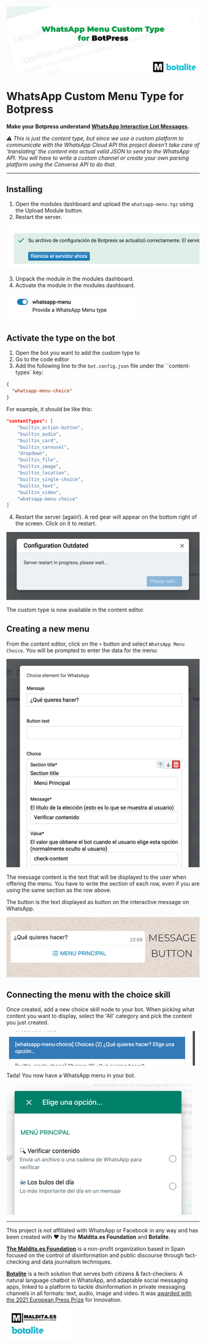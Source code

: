 ![whatsapp-custom-menu-header.png](readme%2Fwhatsapp-custom-menu-header.png)


# WhatsApp Custom Menu Type for Botpress

**Make your Botpress understand [WhatsApp Interactive List Messages](https://developers.facebook.com/docs/whatsapp/guides/interactive-messages/).** 

_⚠️ This is just the content type, but since we use a custom platform to communicate with the WhatsApp Cloud API this project doesn't take care of 'translating' the content into actual valid JSON to send to the WhatsApp API. You will have to write a custom channel or create your own parsing platform using the Converse API to do that._

___

## Installing

1. Open the modules dashboard and upload the `whatsapp-menu.tgz` using the Upload Module button.
2. Restart the server.

![restart-after-upload.png](readme%2Frestart-after-upload.png)

3. Unpack the module in the modules dashboard.
4. Activate the module in the modules dashboard.

![activated.png](readme%2Factivated.png)

## Activate the type on the bot

1. Open the bot you want to add the custom type to
2. Go to the code editor
3. Add the following line to the `bot.config.json` file under the ``content-types` key:

```json
{
  "whatsapp-menu-choice"
}
```

For example, it should be like this:

````json
"contentTypes": [
    "builtin_action-button",
    "builtin_audio",
    "builtin_card",
    "builtin_carousel",
    "dropdown",
    "builtin_file",
    "builtin_image",
    "builtin_location",
    "builtin_single-choice",
    "builtin_text",
    "builtin_video",
    "whatsapp-menu-choice"
]
````

4. Restart the server (again!). A red gear will appear on the bottom right of the screen. Click on it to restart.

![restart.png](readme%2Frestart.png)

The custom type is now available in the content editor.

## Creating a new menu

From the content editor, click on the `+` button and select `WhatsApp Menu Choice`. You will be prompted to enter the data for the menu:

![menu-creation.png](readme%2Fmenu-creation.png)

The message content is the text that will be displayed to the user when offering the menu. 
You have to write the section of each row, even if you are using the same section as the row above.

The button is the text displayed as button on the interactive message on WhatsApp.

![message-button.png](readme%2Fmessage-button.png)

## Connecting the menu with the choice skill

Once created, add a new choice skill node to your bot. When picking what content you want to display, select the 'All' category and pick the content you just created.

![pick-content.png](readme%2Fpick-content.png)

Tada! You now have a WhatsApp menu in your bot.

![final-menu.png](readme%2Ffinal-menu.png)

___

This project is not affiliated with WhatsApp or Facebook in any way and has been created with ❤️ by the **Maldita.es Foundation** and **Botalite**.

[**The Maldita.es Foundation**](https://maldita.es/) is a non-profit organization based in Spain focused on the control of disinformation and public discourse through fact-checking and data journalism techniques.

[**Botalite**](https://www.botalite.com/) is a tech solution that serves both citizens & fact-checkers: A natural language chatbot in WhatsApp, and adaptable social messaging apps, linked to a platform to tackle disinformation in private messaging channels in all formats: text, audio, image and video. It was [awarded with the 2021 European Press Prize](https://www.europeanpressprize.com/article/maldita-es-whatsapp-chatbot/) for Innovation.



![logos.png](readme%2Flogos.png)

